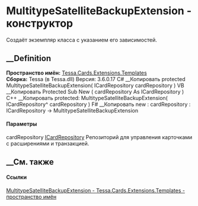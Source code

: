 # MultitypeSatelliteBackupExtension - конструктор
Создаёт экземпляр класса с указанием его зависимостей.
## __Definition
 **Пространство имён:**
[Tessa.Cards.Extensions.Templates](N_Tessa_Cards_Extensions_Templates.htm)  
 **Сборка:** Tessa (в Tessa.dll) Версия: 3.6.0.17
C# __Копировать
     protected MultitypeSatelliteBackupExtension(
    	ICardRepository cardRepository
    )
VB __Копировать
     Protected Sub New ( 
    	cardRepository As ICardRepository
    )
C++ __Копировать
     protected:
    MultitypeSatelliteBackupExtension(
    	ICardRepository^ cardRepository
    )
F# __Копировать
     new : 
            cardRepository : ICardRepository -> MultitypeSatelliteBackupExtension
#### Параметры
cardRepository [ICardRepository](T_Tessa_Cards_ICardRepository.htm)
    Репозиторий для управления карточками с расширениями и транзакцией.
##  __См. также
#### Ссылки
[MultitypeSatelliteBackupExtension -
](T_Tessa_Cards_Extensions_Templates_MultitypeSatelliteBackupExtension.htm)
[Tessa.Cards.Extensions.Templates - пространство
имён](N_Tessa_Cards_Extensions_Templates.htm)
